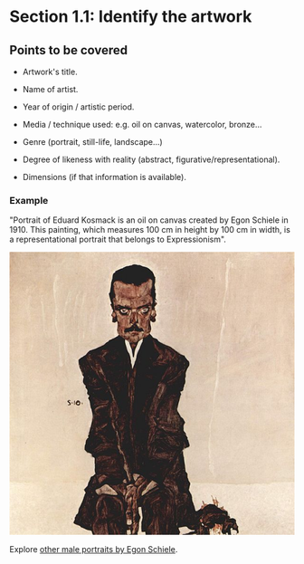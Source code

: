# Section 1.1: Identify the artwork

## Points to be covered

* Artwork's title.

* Name of artist.

* Year of origin / artistic period.

* Media / technique used: e.g. oil on canvas, watercolor, bronze...

* Genre (portrait, still-life, landscape...)

* Degree of likeness with reality (abstract, figurative/representational).

* Dimensions (if that information is available).



### Example

"Portrait of Eduard Kosmack is an oil on canvas created by Egon Schiele in 1910. This painting, which measures 100 cm in height by 100 cm in width, is a representational portrait that belongs to Expressionism".

![](/assets/605px-Egon_Schiele_061.jpg)


Explore [other male portraits by Egon Schiele](https://commons.wikimedia.org/wiki/Male_Portraits_by_Egon_Schiele). 


